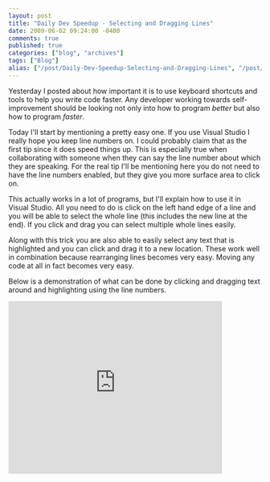 ```yaml
---
layout: post
title: "Daily Dev Speedup - Selecting and Dragging Lines"
date: 2009-06-02 09:24:00 -0400
comments: true
published: true
categories: ["blog", "archives"]
tags: ["Blog"]
alias: ["/post/Daily-Dev-Speedup-Selecting-and-Dragging-Lines", "/post/daily-dev-speedup-selecting-and-dragging-lines"]
---
```

<!-- more -->

<p>Yesterday I posted about how important it is to use keyboard shortcuts and tools to help you write code faster. Any developer working towards self-improvement should be looking not only into how to program <em>better</em> but also how to program <em>faster</em>.</p>
<p>Today I'll start by mentioning a pretty easy one. If you use Visual Studio I really hope you keep line numbers on. I could probably claim that as the first tip since it does speed things up. This is especially true when collaborating with someone when they can say the line number about which they are speaking. For the real tip I'll be mentioning here you do not need to have the line numbers enabled, but they give you more surface area to click on.</p>
<p>This actually works in a lot of programs, but I'll explain how to use it in Visual Studio. All you need to do is click on the left hand edge of a line and you will be able to select the whole line (this includes the new line at the end). If you click and drag you can select multiple whole lines easily.</p>
<p>Along with this trick you are also able to easily select any text that is highlighted and you can click and drag it to a new location. These work well in combination because rearranging lines becomes very easy. Moving any code at all in fact becomes very easy.</p>
<p>Below is a demonstration of what can be done by clicking and dragging text around and highlighting using the line numbers.</p>
<p><embed type="application/x-shockwave-flash" width="425" height="344" src="http://www.youtube.com/v/Wkk2MMpzwPU&amp;hl=en&amp;fs=1" allowfullscreen="true" allowscriptaccess="always"></embed></p>

